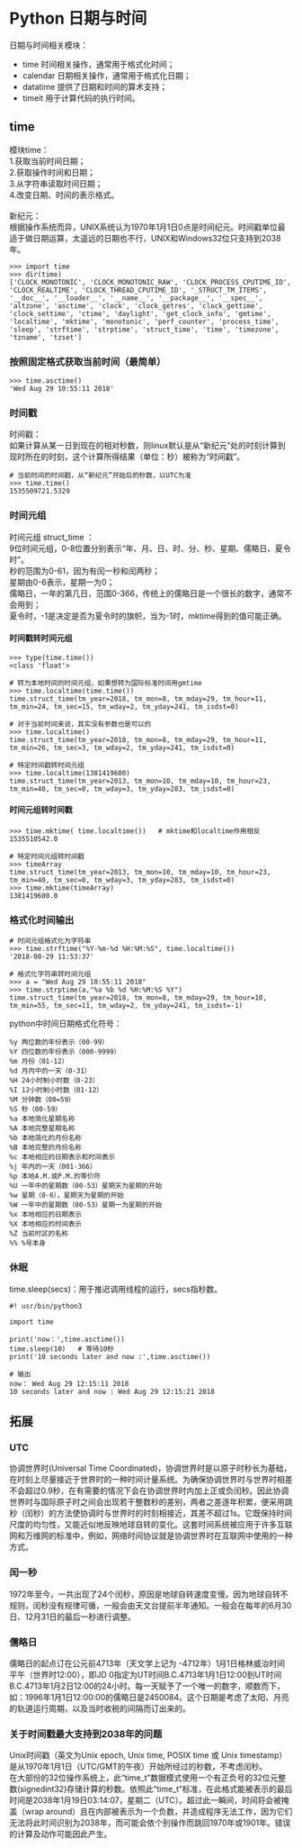 # Python 日期与时间
日期与时间相关模块：</br>
* time 时间相关操作，通常用于格式化时间；</br>
* calendar 日期相关操作，通常用于格式化日期；</br>
* datatime 提供了日期和时间的算术支持；</br>
* timeit 用于计算代码的执行时间。</br>

## time
模块time：</br>
1.获取当前时间日期；</br>
2.获取操作时间和日期；</br>
3.从字符串读取时间日期；</br>
4.改变日期、时间的表示格式。</br>
</br>
新纪元：</br>
根据操作系统而异，UNIX系统认为1970年1月1日0点是时间纪元。时间戳单位最适于做日期运算，太遥远的日期也不行，UNIX和Windows32位只支持到2038年。</br>
```
>>> import time
>>> dir(time)
['CLOCK_MONOTONIC', 'CLOCK_MONOTONIC_RAW', 'CLOCK_PROCESS_CPUTIME_ID', 'CLOCK_REALTIME', 'CLOCK_THREAD_CPUTIME_ID', '_STRUCT_TM_ITEMS', '__doc__', '__loader__', '__name__', '__package__', '__spec__', 'altzone', 'asctime', 'clock', 'clock_getres', 'clock_gettime', 'clock_settime', 'ctime', 'daylight', 'get_clock_info', 'gmtime', 'localtime', 'mktime', 'monotonic', 'perf_counter', 'process_time', 'sleep', 'strftime', 'strptime', 'struct_time', 'time', 'timezone', 'tzname', 'tzset']
```
### 按照固定格式获取当前时间（最简单）
```
>>> time.asctime()
'Wed Aug 29 10:55:11 2018'
```
### 时间戳
时间戳：</br>
如果计算从某一日到现在的相对秒数，则linux默认是从“新纪元”处的时刻计算到现时所在的时刻，这个计算所得结果（单位：秒）被称为“时间戳”。</br>
```
# 当前时间的时间戳，从“新纪元”开始后的秒数，以UTC为准
>>> time.time()
1535509721.5329
```

### 时间元组
时间元组 struct_time ：</br>
9位时间元组，0-8位置分别表示“年、月、日、时、分、秒、星期、儒略日、夏令时”。</br>
秒的范围为0-61，因为有闰一秒和闰两秒；</br>
星期由0-6表示，星期一为0；</br>
儒略日，一年的第几日，范围0-366，传统上的儒略日是一个很长的数字，通常不会用到；</br>
夏令时，-1是决定是否为夏令时的旗帜，当为-1时，mktime得到的值可能正确。</br>

#### 时间戳转时间元组
```
>>> type(time.time())
<class 'float'>

# 转为本地时间的时间元组，如果想转为国际标准时间用gmtime
>>> time.localtime(time.time())
time.struct_time(tm_year=2018, tm_mon=8, tm_mday=29, tm_hour=11, tm_min=24, tm_sec=15, tm_wday=2, tm_yday=241, tm_isdst=0)

# 对于当前时间来说，其实没有参数也是可以的
>>> time.localtime()
time.struct_time(tm_year=2018, tm_mon=8, tm_mday=29, tm_hour=11, tm_min=26, tm_sec=3, tm_wday=2, tm_yday=241, tm_isdst=0)

# 特定时间戳转时间元组
>>> time.localtime(1381419600)
time.struct_time(tm_year=2013, tm_mon=10, tm_mday=10, tm_hour=23, tm_min=40, tm_sec=0, tm_wday=3, tm_yday=283, tm_isdst=0)
```
#### 时间元组转时间戳
```
>>> time.mktime( time.localtime())   # mktime和localtime作用相反
1535510542.0

# 特定时间元组转时间戳
>>> timeArray
time.struct_time(tm_year=2013, tm_mon=10, tm_mday=10, tm_hour=23, tm_min=40, tm_sec=0, tm_wday=3, tm_yday=283, tm_isdst=0)
>>> time.mktime(timeArray)
1381419600.0
```
### 格式化时间输出
```
# 时间元组格式化为字符串
>>> time.strftime("%Y-%m-%d %H:%M:%S", time.localtime())
'2018-08-29 11:53:37'

# 格式化字符串转时间元组
>>> a = "Wed Aug 29 10:55:11 2018"
>>> time.strptime(a,"%a %b %d %H:%M:%S %Y")
time.struct_time(tm_year=2018, tm_mon=8, tm_mday=29, tm_hour=10, tm_min=55, tm_sec=11, tm_wday=2, tm_yday=241, tm_isdst=-1)
```
python中时间日期格式化符号：
```
%y 两位数的年份表示（00-99）
%Y 四位数的年份表示（000-9999）
%m 月份（01-12）
%d 月内中的一天（0-31）
%H 24小时制小时数（0-23）
%I 12小时制小时数（01-12）
%M 分钟数（00=59）
%S 秒（00-59）
%a 本地简化星期名称
%A 本地完整星期名称
%b 本地简化的月份名称
%B 本地完整的月份名称
%c 本地相应的日期表示和时间表示
%j 年内的一天（001-366）
%p 本地A.M.或P.M.的等价符
%U 一年中的星期数（00-53）星期天为星期的开始
%w 星期（0-6），星期天为星期的开始
%W 一年中的星期数（00-53）星期一为星期的开始
%x 本地相应的日期表示
%X 本地相应的时间表示
%Z 当前时区的名称
%% %号本身
```

### 休眠
time.sleep(secs)：用于推迟调用线程的运行，secs指秒数。
```
#! usr/bin/python3

import time

print('now：',time.asctime())
time.sleep(10)   # 等待10秒
print('10 seconds later and now :',time.asctime())

# 输出
now： Wed Aug 29 12:15:11 2018
10 seconds later and now : Wed Aug 29 12:15:21 2018
```

## 拓展
### UTC
协调世界时(Universal Time Coordinated)，协调世界时是以原子时秒长为基础，在时刻上尽量接近于世界时的一种时间计量系统。为确保协调世界时与世界时相差不会超过0.9秒，在有需要的情况下会在协调世界时内加上正或负闰秒。因此协调世界时与国际原子时之间会出现若干整数秒的差别，两者之差逐年积累，便采用跳秒（闰秒）的方法使协调时与世界时的时刻相接近，其差不超过1s。它既保持时间尺度的均匀性，又能近似地反映地球自转的变化。这套时间系统被应用于许多互联网和万维网的标准中，例如，网络时间协议就是协调世界时在互联网中使用的一种方式。

### 闰一秒
1972年至今，一共出现了24个闰秒，原因是地球自转速度变慢。因为地球自转不规则，闰秒没有规律可循，一般会由天文台提前半年通知。一般会在每年的6月30日、12月31日的最后一秒进行调整。

### 儒略日
儒略日的起点订在公元前4713年（天文学上记为 -4712年）1月1日格林威治时间平午（世界时12:00），即JD 0指定为UT时间B.C.4713年1月1日12:00到UT时间B.C.4713年1月2日12:00的24小时。每一天赋予了一个唯一的数字，顺数而下，如：1996年1月1日12:00:00的儒略日是2450084。这个日期是考虑了太阳、月亮的轨道运行周期，以及当时收税的间隔而订出来的。

### 关于时间戳最大支持到2038年的问题
Unix时间戳（英文为Unix epoch, Unix time, POSIX time 或 Unix timestamp）是从1970年1月1日（UTC/GMT的午夜）开始所经过的秒数，不考虑闰秒。 </br>
在大部份的32位操作系统上，此“time_t”数据模式使用一个有正负号的32位元整数(signedint32)存储计算的秒数。依照此“time_t”标准，在此格式能被表示的最后时间是2038年1月19日03:14:07，星期二（UTC）。超过此一瞬间，时间将会被掩盖（wrap around）且在内部被表示为一个负数，并造成程序无法工作，因为它们无法将此时间识别为2038年，而可能会依个别操作而跳回1970年或1901年。错误的计算及动作可能因此产生。

